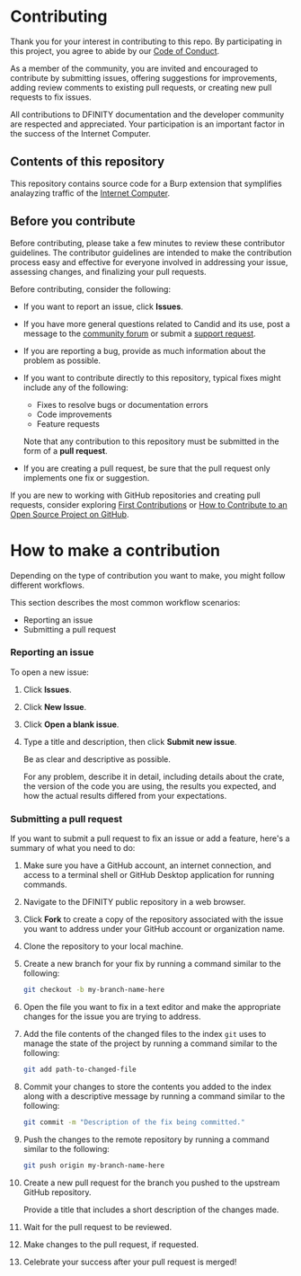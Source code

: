 # Contributing

Thank you for your interest in contributing to this repo.
By participating in this project, you agree to abide by our [Code of Conduct](./CODE_OF_CONDUCT.md).

As a member of the community, you are invited and encouraged to contribute by submitting issues, offering suggestions for improvements, adding review comments to existing pull requests, or creating new pull requests to fix issues.

All contributions to DFINITY documentation and the developer community are respected and appreciated.
Your participation is an important factor in the success of the Internet Computer.

## Contents of this repository

This repository contains source code for a Burp extension that symplifies analayzing traffic of the [Internet Computer](https://internetcomputer.org/).

## Before you contribute

Before contributing, please take a few minutes to review these contributor guidelines.
The contributor guidelines are intended to make the contribution process easy and effective for everyone involved in addressing your issue, assessing changes, and finalizing your pull requests.

Before contributing, consider the following:

- If you want to report an issue, click **Issues**.

- If you have more general questions related to Candid and its use, post a message to the [community forum](https://forum.dfinity.org/) or submit a [support request](mailto://support@dfinity.org).

- If you are reporting a bug, provide as much information about the problem as possible.

- If you want to contribute directly to this repository, typical fixes might include any of the following:

    - Fixes to resolve bugs or documentation errors
    - Code improvements
    - Feature requests

  Note that any contribution to this repository must be submitted in the form of a **pull request**.

- If you are creating a pull request, be sure that the pull request only implements one fix or suggestion.

If you are new to working with GitHub repositories and creating pull requests, consider exploring [First Contributions](https://github.com/firstcontributions/first-contributions) or [How to Contribute to an Open Source Project on GitHub](https://egghead.io/courses/how-to-contribute-to-an-open-source-project-on-github).

# How to make a contribution

Depending on the type of contribution you want to make, you might follow different workflows.

This section describes the most common workflow scenarios:

- Reporting an issue
- Submitting a pull request

### Reporting an issue

To open a new issue:

1. Click **Issues**.

1. Click **New Issue**.

1. Click **Open a blank issue**.

1. Type a title and description, then click **Submit new issue**.

   Be as clear and descriptive as possible.

   For any problem, describe it in detail, including details about the crate, the version of the code you are using, the results you expected, and how the actual results differed from your expectations.

### Submitting a pull request

If you want to submit a pull request to fix an issue or add a feature, here's a summary of what you need to do:

1. Make sure you have a GitHub account, an internet connection, and access to a terminal shell or GitHub Desktop application for running commands.

1. Navigate to the DFINITY public repository in a web browser.

1. Click **Fork** to create a copy of the repository associated with the issue you want to address under your GitHub account or organization name.

1. Clone the repository to your local machine.

1. Create a new branch for your fix by running a command similar to the following:

    ```bash
    git checkout -b my-branch-name-here
    ```

1. Open the file you want to fix in a text editor and make the appropriate changes for the issue you are trying to address.

1. Add the file contents of the changed files to the index `git` uses to manage the state of the project by running a command similar to the following:

    ```bash
    git add path-to-changed-file
    ```
1. Commit your changes to store the contents you added to the index along with a descriptive message by running a command similar to the following:

    ```bash
    git commit -m "Description of the fix being committed."
    ```

1. Push the changes to the remote repository by running a command similar to the following:

    ```bash
    git push origin my-branch-name-here
    ```

1. Create a new pull request for the branch you pushed to the upstream GitHub repository.

   Provide a title that includes a short description of the changes made.

1. Wait for the pull request to be reviewed.

1. Make changes to the pull request, if requested.

1. Celebrate your success after your pull request is merged!
